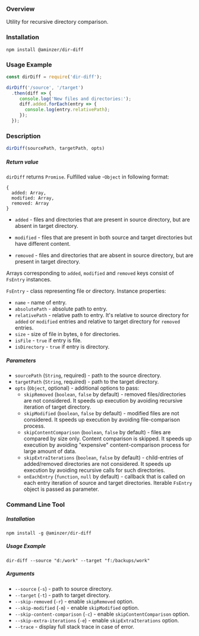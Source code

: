 ### Overview

Utility for recursive directory comparison.

### Installation

```
npm install @aminzer/dir-diff
```

### Usage Example

```javascript
const dirDiff = require('dir-diff');

dirDiff('/source', '/target')
  .then(diff => {
     console.log('New files and directories:');
     diff.added.forEach(entry => {
       console.log(entry.relativePath);
     });
  });
```

### Description

```javascript
dirDiff(sourcePath, targetPath, opts)
```

##### Return value

`dirDiff` returns `Promise`. Fulfilled value -`Object` in following format:
```
{
  added: Array,
  modified: Array,
  removed: Array
}
```

* `added` - files and directories that are present in source directory, but are absent in target directory.

* `modified` - files that are present in both source and target directories but have different content.

* `removed` - files and directories that are absent in source directory, but are present in target directory.

Arrays corresponding to `added`, `modified` and `removed` keys consist of `FsEntry` instances.

`FsEntry` - class representing file or directory. Instance properties:

* `name` - name of entry.
* `absolutePath` - absolute path to entry.
* `relativePath` - relative path to entry. It's relative to source directory for `added` or `modified` entries and relative to target directory for `removed` entries.
* `size` - size of file in bytes, `0` for directories.
* `isFile` - `true` if entry is file.
* `isDirectory` - `true` if entry is directory.

##### Parameters

* `sourcePath` (`String`, required) - path to the source directory.
* `targetPath` (`String`, required) - path to the target directory.
* `opts` (`Object`, optional) - additional options to pass:
    * `skipRemoved` (`boolean`, `false` by default) - removed files/directories are not considered. It speeds up execution by avoiding recursive iteration of target directory.
    * `skipModified` (`boolean`, `false` by default) - modified files are not considered. It speeds up execution by avoiding file-comparison process.
    * `skipContentComparison` (`boolean`, `false` by default) - files are compared by size only. Content comparison is skipped. It speeds up execution by avoiding "expensive" content-comparison process for large amount of data.
    * `skipExtraIterations` (`boolean`, `false` by default) - child-entries of added/removed directories are not considered. It speeds up execution by avoiding recursive calls for such directories.
    * `onEachEntry` (`function`, `null` by default) - callback that is called on each entry iteration of source and target directories. Iterable `FsEntry` object is passed as parameter.
    
### Command Line Tool

##### Installation

```
npm install -g @aminzer/dir-diff
```

##### Usage Example

```
dir-diff --source "d:/work" --target "f:/backups/work"
```

##### Arguments

* `--source` (`-s`) - path to source directory.
* `--target` (`-t`) - path to target directory.
* `--skip-removed` (`-r`) - enable `skipRemoved` option.
* `--skip-modified` (`-m`) - enable `skipModified` option.
* `--skip-content-comparison` (`-c`) - enable `skipContentComparison` option.
* `--skip-extra-iterations` (`-e`) - enable `skipExtraIterations` option.
* `--trace` - display full stack trace in case of error.
